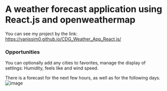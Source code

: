 # A weather forecast application using React.js and openweathermap

You can see my project by the link: https://vanissim0.github.io/CDG_Weather_App_React.js/


### Opportunities

You can optionally add any cities to favorites, manage the display of settings: 
Humidity, feels like and wind speed.

There is a forecast for the next few hours, as well as for the following days.
![image](https://user-images.githubusercontent.com/75645040/230742249-80f1c144-4843-4547-a7cc-93e11e1a7b6d.png)
